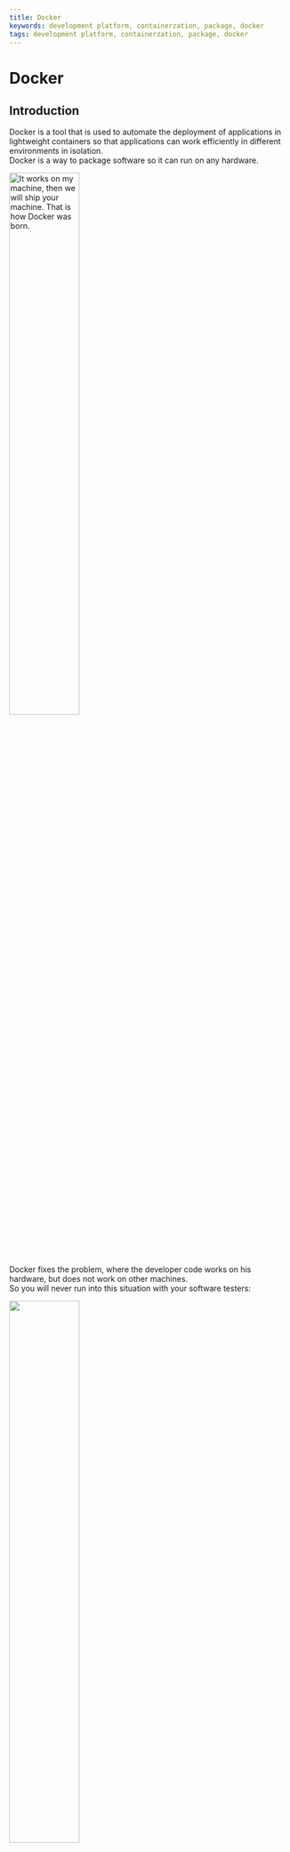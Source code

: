 ```yaml
---
title: Docker
keywords: development platform, containerzation, package, docker
tags: development platform, containerzation, package, docker
---
```


# Docker

## Introduction

Docker is a tool that is used to automate the deployment of applications in lightweight containers so that applications can work efficiently in different environments in isolation.\
Docker is a way to package software so it can run on any hardware.

<div style="display:flex justify-content:space-between">
    <img src="https://pbs.twimg.com/media/FPKqqiFX0AMRBu4?format=png&name=small" alt="It works on my machine, then we will ship your machine. That is how Docker was born." width="50%" height="auto">
</div>

Docker fixes the problem, where the developer code works on his hardware, but does not work on other machines.\
So you will never run into this situation with your software testers:

<div style="display:flex justify-content:space-between">
    <img src="https://spectralops.io/wp-content/uploads/2023/08/Docker-Meme.jpg" alt="" width="50%" height="auto">
</div>

## You preffer Video?

-   [Docker in 100 seconds](https://www.youtube.com/watch?v=Gjnup-PuquQ)
-   [Learn Docker in 7 Easy Steps - Full Beginnner's Tutorial](https://www.youtube.com/watch?v=gAkwW2tuIqE)

## Brief History Year by Year

| Year | Milestone                                                                                                                                                                                                                                                          |
| ---- | ------------------------------------------------------------------------------------------------------------------------------------------------------------------------------------------------------------------------------------------------------------------ |
| 2010 | Docker Inc. founded by Kamel Founadi, Solomon Hykes, and Sebastien Pahl during the Y Combinator Summer 2010 startup incubator group.                                                                                                                               |
| 2011 | Docker officially launched.                                                                                                                                                                                                                                        |
| 2013 | Docker debuted publicly at PyCon and was released as open-source. It initially used LXC as its default execution environment.                                                                                                                                      |
| 2014 | Docker replaced LXC with its own component, libcontainer, with the release of version 0.9. Collaboration with Red Hat, Microsoft announced integration of Docker engine into Windows Server, and Docker container services for Amazon Elastic Compute Cloud (EC2). |
| 2017 | Docker created the Moby project for open research and development.                                                                                                                                                                                                 |
| 2015 | Collaboration with Stratoscale, IBM, and other companies on an OS-independent standard for software containers.                                                                                                                                                    |
| 2016 | Docker's presence grew significantly on LinkedIn profiles.                                                                                                                                                                                                         |
| 2019 | Docker announced working on a version for Windows that runs on Windows Subsystem for Linux (WSL) 2.                                                                                                                                                                |
| 2020 | Microsoft backported WSL2 to Windows 10 versions 1903 and 1909, and Docker became available for these platforms.                                                                                                                                                   |
| 2021 | Docker Desktop for Windows and MacOS is no longer free for enterprise users; it introduced a Personal plan. Docker on Linux distributions remained unaffected.                                                                                                     |

## Features

**Simplified Configuration**: Docker streamlines the process of configuring applications, leading to faster and more efficient setup.

**Segregated Application Run**: Docker ensures that applications are isolated in their own containers, avoiding conflicts and interferences.

**Productivity Boost**: Docker's approach reduces the complexity of development and deployment, enhancing overall efficiency.

**Docker Swarm Management**: Swarm, Docker's container clustering tool, facilitates easy scaling and management of containerized systems.

**Service State Control**: Docker services are designed to maintain and regulate a service's intended state, prioritizing availability and scalability.

**Load Balancing and Discovery**: The routing mesh feature in Docker provides an intelligent routing mechanism for balancing the load and discovering services within a Swarm.

**Security Protocols**: Docker prioritizes security by providing mechanisms like image scanning and secure container isolation to safeguard applications.

**System Scalability**: Docker allows for rapid adjustment in the scale of applications, ensuring they perform effectively under varying loads.

**Streamlined Software Deployment**: Docker promotes better software deployment practices with consistent environments and version tracking, minimizing release complications.

**Network Customization**: With Docker, creating software-defined networks is effortless, ensuring seamless inter-container communication across diverse settings.

**Application Size Efficiency**: Docker reduces the footprint of applications and their dependencies through containerization, optimizing the use of system resources.

## Why would you use Docker?

| **Reason**                   | **Description**                                                                                           |
| ---------------------------- | --------------------------------------------------------------------------------------------------------- |
| Environment Consistency      | Docker guarantees that applications behave consistently in varied deployment environments.                |
| Isolated Execution           | Offers the independence of applications through container-based isolation.                                |
| Cross-Platform Compatibility | Facilitates the operation of applications on any Docker-compatible system, ensuring portability.          |
| Resource Efficacy            | Docker is renowned for its resource-efficient containers and rapid launch times.                          |
| Application Versioning       | Supports meticulous version control for applications, streamlining updates and rollbacks.                 |
| Application Orchestration    | Docker's tools are built to adeptly manage and scale applications, especially for microservices.          |
| DevOps Integration           | Docker is integral for the automated workflows in DevOps and continuous integration/delivery.             |
| Enhanced Security            | Offers improved security features through container isolation and regular image scans.                    |
| Resource Optimization        | Utilizes server resources with finesse by hosting multiple containers per server.                         |
| Vibrant Community Support    | Boasts a robust community offering a wealth of resources, plugins, and collaborative support.             |
| Microservices Support        | Ideal for building microservices due to its capability to deconstruct complex apps into smaller services. |
| Multi-cloud Flexibility      | Adapts seamlessly to various cloud environments, enabling hybrid cloud strategies.                        |

## Competitors

| **Option**                   | **Description**                                                                                                                               | **When to Use**                                                                                                                                        |
| ---------------------------- | --------------------------------------------------------------------------------------------------------------------------------------------- | ------------------------------------------------------------------------------------------------------------------------------------------------------ |
| **Podman**                   | A daemon-free, open-source container engine from Red Hat that enhances storage options and streamlines container operations.                  | Podman is ideal for those seeking a daemon-less, open-source container engine without the need for Kubernetes' full orchestration capabilities.        |
| **Buildah**                  | A tool for building OCI-compatible container images sans Docker, offering Docker and Kubernetes compatibility.                                | Buildah is best for scenarios requiring detailed control over container image construction, perfect for CI/CD workflows and crafting images from base. |
| **runC**                     | A container runtime compliant with OCI specifications, facilitating the execution of containers as isolated systems.                          | runC is suitable when you require a container runtime that aligns with OCI standards, ensuring compatibility with Kubernetes and Docker ecosystems.    |
| **BuildKit**                 | A modern toolkit for constructing container images, noted for expedited builds, improved caching, and intricate build process management.     | BuildKit should be considered when advanced image build performance and capabilities such as concurrent building and non-root builds are necessary.    |
| **LXD**                      | A system for operating lightweight VM-like containers, offering a balance of performance and versatility for various environments.            | LXD is useful for managing VM-like containers with a focus on performance, scalability, and a user-friendly experience, suitable across use cases.     |
| **Apache Mesos**             | A container orchestrator and data center manager, it excels in handling container deployment in extensive, clustered setups.                  | Apache Mesos is appropriate for orchestrating and managing applications in high-scale cluster environments, emphasizing durability and recovery.       |
| **Containerd**               | A minimal and versatile container supervisor, designed for container life-cycle management on diverse platforms.                              | Containerd is a good choice for comprehensive container lifecycle control across multiple platforms with added support for multi-tenancy.              |
| **VirtualBox**               | A general-purpose virtualizer, valuable for simulating varied system setups and application testing.                                          | VirtualBox fits when a flexible virtual environment is needed for app development and testing, supporting diverse system setups.                       |
| **Rkt**                      | A straightforward and secure container engine, recognized for its simplicity and adherence to the App Container spec.                         | Rkt is advantageous for its robust security and uncomplicated operation, compatible with various container formats and requirements.                   |
| **Azure Container Registry** | Microsoft Azure's managed Docker registry service allows for the secure management and storage of container images across platforms.          | Azure Container Registry is tailored for secure Docker image management and storage, with added benefits like image signing and Active Directory.      |
| **Kaniko**                   | This tool is dedicated to building container images from Dockerfiles directly within Kubernetes clusters or other containerized environments. | Kaniko is the go-to for securely constructing container images within Kubernetes or any container-native scenario, streamlining image creation.        |

### More information about larger competitors

![Table of Features of Docker](https://www.simform.com/wp-content/uploads/2023/08/Comparison-of-Docker-Alternatives.webp)

## Some weaknesses you might consider before using Docker

**Non-bare-metal Performance**: Containers incur a performance overhead due to additional layers such as overlay networking and container-to-host communication, falling short of bare-metal speeds.

**Fragmented Container Landscape**: Diverse container technologies may lack interoperability owing to competitive dynamics; for instance, OpenShift is tailored exclusively for Kubernetes.

**Challenges with Persistent Storage**: Container data can be ephemeral, risking data loss unless external storage solutions are implemented, which may add complexity.

**Limitations with GUI-based Applications**: Docker's architecture is primarily suited for headless server applications, as graphical user interfaces in containers face certain constraints.

**Selective Application Compatibility**: Docker excels with applications structured as microservices, but monolithic applications might not reap the same distribution benefits.

**Storage Integration Complexities**: Despite ongoing advancements, linking containers to persistent storage solutions demands intricate manual setup.

**Basic Monitoring Capabilities**: Docker provides elementary monitoring through its `stats` command; comprehensive analysis typically requires additional third-party tools.

**Unfulfilled Feature Enhancements**: Docker is actively developing features such as container self-inspection and improved file transfer capabilities, which are not yet standard.

**Data Vulnerability**: Establishing backup and recovery protocols for Docker involves manual intervention, casting doubts on its reliability for data resilience.

**Optimizing Application Speed**: Containers offer reduced overhead compared to VMs, but they can't match the performance of running directly on bare-metal hardware.

**Limited OS Compatibility**: Docker's design can introduce compatibility hurdles, as containers built for one operating system may not function seamlessly on another.

**Suboptimal for GUI Applications**: While feasible, operating GUI-centric applications in Docker is not ideal, given the platform's focus on command-line interface operations.

**Incomplete Security Solutions**: Docker's security model presents unique challenges that must be specifically addressed beyond traditional security practices.

**Pace of Evolution**: Docker's rapid development cycle can lead to a lag in the supporting ecosystem, creating documentation gaps and learning challenges.

**Adaptation Difficulty**: Engineers new to containerization may find Docker's learning curve steep, although more intuitive tools are available to ease the transition.

### [Start using Docker](https://docs.docker.com/)

## Summary

Docker is a tool that helps developers package their applications into containers, which are like lightweight, portable boxes. These containers hold everything the application needs to run, including the code, a runtime environment, libraries, and settings. Because they contain everything, containers can run on any system that has Docker installed, without any compatibility issues. This makes it easy for developers to develop, ship, and run applications the same way no matter where they are—on a personal computer, a server, or in the cloud. Docker is popular because it simplifies setting up environments, scales quickly, and streamlines the development process, making it a go-to tool for modern software development.

## Credits

Written by:
Mindaugas Bankauskas

## References

-   [Docker Official Website](https://www.docker.com/)
-   [Docker Docs](https://docs.docker.com/)
-   [It works on my machine MEME](https://twitter.com/FrancescoCiull4/status/1509458241524224005)
-   [Dockerfile WORKDIR: How to Get Started and Advanced Usage](https://spectralops.io/blog/dockerfile-workdir-how-to-get-started-and-advanced-usage/)
-   [Docker in 100 seconds](https://www.youtube.com/watch?v=Gjnup-PuquQ)
-   [Learn Docker in 7 Easy Steps - Full Beginner's Tutorial](https://www.youtube.com/watch?v=gAkwW2tuIqE)
-   [Docker wiki page](<https://en.wikipedia.org/wiki/Docker_(software)>)
-   [Competitors & Alternatives to Docker](https://www.gartner.com/reviews/market/application-platforms-reviews/vendor/docker/product/docker/alternatives)
-   [Docker Alternatives](https://www.simform.com/blog/docker-alternatives/)
-   [Top 11 Docker Features](https://www.knowledgehut.com/blog/devops/docker-features)
-   [Disadvantages of Docker](https://bobcares.com/blog/disadvantages-of-containerization-docker/)
